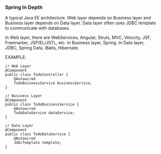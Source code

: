 ### Spring In Depth

A typical Java EE architecture.
Web layer depends on Business layer and Business layer depends on Data layer.
Data layer often uses JDBC template to communicate with databases.

In Web layer, there are WebServices, Angular, Struts, MVC, Velocity, JSF, Freemarker, JSP/EL/JSTL, etc.
In Business layer, Spring.
In Data layer, JDBC, Spring Data, iBatis, Hibernate.

EXAMPLE:

```
// Web Layer
@Component
public class TodoController {
    @Autowired
    TodoBusinessService businessService;
}

// Business Layer
@Component
public class TodoBusinessService {
    @Autowired
    TodoDataService dataService;
}

// Data Layer
@Component
public class TodoDataService {
    @Autowired
    JdbcTemplate template;
}
```

